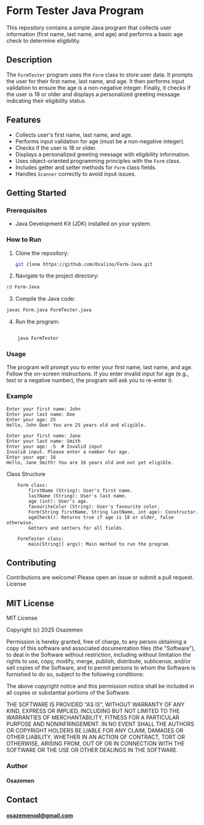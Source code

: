 # Form Tester Java Program

This repository contains a simple Java program that collects user information (first name, last name, and age) and performs a basic age check to determine eligibility.

## Description

The `FormTester` program uses the `Form` class to store user data.  It prompts the user for their first name, last name, and age.  It then performs input validation to ensure the age is a non-negative integer.  Finally, it checks if the user is 18 or older and displays a personalized greeting message indicating their eligibility status.

## Features

* Collects user's first name, last name, and age.
* Performs input validation for age (must be a non-negative integer).
* Checks if the user is 18 or older.
* Displays a personalized greeting message with eligibility information.
* Uses object-oriented programming principles with the `Form` class.
* Includes getter and setter methods for `Form` class fields.
* Handles `Scanner` correctly to avoid input issues.

## Getting Started

### Prerequisites

* Java Development Kit (JDK) installed on your system.

### How to Run

1. Clone the repository:
   ```bash
   git clone https://github.com/Osalino/Form-Java.git
   ```
   
2. Navigate to the project directory:

```bash
cd Form-Java
```

3. Compile the Java code:
```bash
javac Form.java FormTester.java
```

4. Run the program:
```bash

    java FormTester
```
### Usage

The program will prompt you to enter your first name, last name, and age.  Follow the on-screen instructions.  If you enter invalid input for age (e.g., text or a negative number), the program will ask you to re-enter it.

### Example
```
Enter your first name: John
Enter your last name: Doe
Enter your age: 25
Hello, John Doe! You are 25 years old and eligible.

Enter your first name: Jane
Enter your last name: Smith
Enter your age: -5  # Invalid input
Invalid input. Please enter a number for age.
Enter your age: 16
Hello, Jane Smith! You are 16 years old and not yet eligible.
````


Class Structure
```
    Form class:
        firstName (String): User's first name.
        lastName (String): User's last name.
        age (int): User's age.
        favouriteColor (String): User's favourite color.
        Form(String firstName, String lastName, int age): Constructor.
        ageCheck(): Returns true if age is 18 or older, false otherwise.
        Getters and setters for all fields.

    FormTester class:
        main(String[] args): Main method to run the program
```

## Contributing

Contributions are welcome!  Please open an issue or submit a pull request.
License

## MIT License  
MIT License

Copyright (c) 2025 Osazemen

Permission is hereby granted, free of charge, to any person obtaining a copy
of this software and associated documentation files (the "Software"), to deal
in the Software without restriction, including without limitation the rights
to use, copy, modify, merge, publish, distribute, sublicense, and/or sell
copies of the Software, and to permit persons to whom the Software is
furnished to do so, subject to the following conditions:

The above copyright notice and this permission notice shall be included in all
copies or substantial portions of the Software.

THE SOFTWARE IS PROVIDED "AS IS", WITHOUT WARRANTY OF ANY KIND, EXPRESS OR
IMPLIED, INCLUDING BUT NOT LIMITED TO THE WARRANTIES OF MERCHANTABILITY,
FITNESS FOR A PARTICULAR PURPOSE AND NONINFRINGEMENT. IN NO EVENT SHALL THE
AUTHORS OR COPYRIGHT HOLDERS BE LIABLE FOR ANY CLAIM, DAMAGES OR OTHER
LIABILITY, WHETHER IN AN ACTION OF CONTRACT, TORT OR OTHERWISE, ARISING FROM,
OUT OF OR IN CONNECTION WITH THE SOFTWARE OR THE USE OR OTHER DEALINGS IN THE
SOFTWARE.


### Author
#### Osazemen
## Contact
#### osazemenod@gmail.com 
